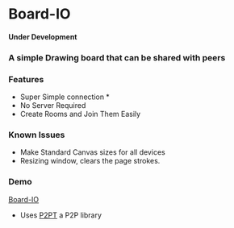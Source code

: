 # Board-IO
#### Under Development
### A simple Drawing board that can be shared with peers

### Features
- Super Simple connection *
- No Server Required
- Create Rooms and Join Them Easily

### Known Issues
- Make Standard Canvas sizes for all devices
- Resizing window, clears the page strokes.

### Demo
[Board-IO](https://elvistony.github.io/board-io/ "A simple Draw-Board that is shared with peers")

* Uses [P2PT](https://github.com/subins2000/p2pt "A p2p library that uses Bittorent Trackers to announce!") a P2P library 

